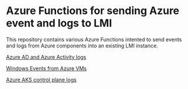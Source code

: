 # Azure Functions for sending Azure event and logs to  LMI

This repository contains various Azure Functions intented to send events and logs from Azure components into an existing LMI instance.

[Azure AD and Azure Activity logs](azure-ad-forwarder)

[Windows Events from Azure VMs](azure-windows-forwarder)

[Azure AKS control plane logs](azure-aks-forwarder)

